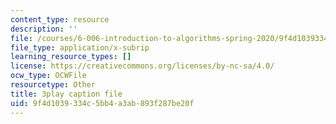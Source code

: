```yaml
---
content_type: resource
description: ''
file: /courses/6-006-introduction-to-algorithms-spring-2020/9f4d1039334c5bb4a3ab893f287be20f_yndgIDO0zQQ.vtt
file_type: application/x-subrip
learning_resource_types: []
license: https://creativecommons.org/licenses/by-nc-sa/4.0/
ocw_type: OCWFile
resourcetype: Other
title: 3play caption file
uid: 9f4d1039-334c-5bb4-a3ab-893f287be20f
---
```

